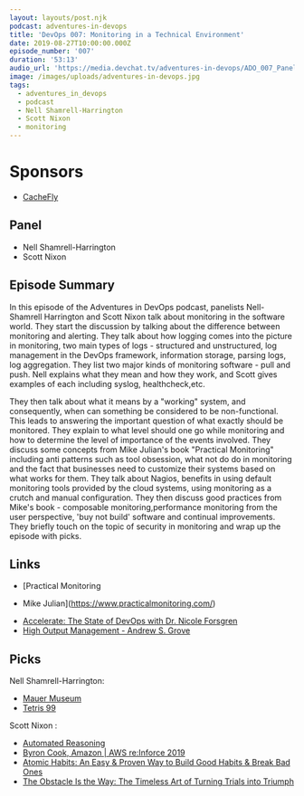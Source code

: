 ```yaml
---
layout: layouts/post.njk
podcast: adventures-in-devops
title: 'DevOps 007: Monitoring in a Technical Environment'
date: 2019-08-27T10:00:00.000Z
episode_number: '007'
duration: '53:13'
audio_url: 'https://media.devchat.tv/adventures-in-devops/ADO_007_Panel.mp3'
image: /images/uploads/adventures-in-devops.jpg
tags:
  - adventures_in_devops
  - podcast
  - Nell Shamrell-Harrington
  - Scott Nixon
  - monitoring
---
```

# Sponsors

* [CacheFly](https://www.cachefly.com/)

## Panel

* Nell Shamrell-Harrington
* Scott Nixon

## Episode Summary

In this episode of the Adventures in DevOps podcast, panelists Nell-Shamrell Harrington and Scott Nixon talk about monitoring in the software world. They start the discussion by talking about the difference between monitoring and alerting. They talk about how logging comes into the picture in monitoring, two main types of logs - structured and unstructured, log management in the DevOps framework, information storage, parsing logs, log aggregation. They list two major kinds of monitoring software - pull and push. Nell explains what they mean and how they work, and Scott gives examples of each including syslog, healthcheck,etc.

They then talk about what it means by a "working" system, and consequently, when can something be considered to be non-functional. This leads to answering the important question of what exactly should be monitored. They explain to what level should one go while monitoring and how to determine the level of importance of the events involved. They discuss some concepts from Mike Julian's book "Practical Monitoring" including anti patterns such as tool obsession, what not do do in monitoring and the fact that businesses need to customize their systems based on what works for them. They talk about Nagios, benefits in using default monitoring tools provided by the cloud systems, using monitoring as a crutch and manual configuration. They then discuss good practices from Mike's book - composable monitoring,performance monitoring from the user perspective, 'buy not build' software and continual improvements. They briefly touch on the topic of security in monitoring and wrap up the episode with picks.

## Links

* [Practical Monitoring - Mike Julian](https://www.practicalmonitoring.com/)
* [Accelerate: The State of DevOps with Dr. Nicole Forsgren](https://radiopublic.com/hanselminutes-fresh-talk-and-tec-WznErN/ep/s1!56168)
* [High Output Management - Andrew S. Grove](https://www.goodreads.com/book/show/324750.High_Output_Management)

## Picks

Nell Shamrell-Harrington:

* [Mauer Museum](https://www.mauermuseum.de/en/start/)
* [Tetris 99](https://www.nintendo.com/games/detail/tetris-99-switch/)

Scott Nixon:

* [Automated Reasoning](https://aws.amazon.com/blogs/security/tag/automated-reasoning/)
* [Byron Cook, Amazon | AWS re:Inforce 2019](https://www.youtube.com/watch?v=J9Da3VsLH44&feature=youtu.be&t=47)
* [Atomic Habits: An Easy & Proven Way to Build Good Habits & Break Bad Ones](https://www.amazon.com/Atomic-Habits-Proven-Build-Break/dp/B07RFSSYBH/ref=sr_1_1?crid=3LF0FAWO72Q1T&keywords=atomic+habits&qid=1564614043&s=audible&sprefix=atomic%2Caudible%2C263&sr=1-1&tag=donorsclicks-20)
* [The Obstacle Is the Way: The Timeless Art of Turning Trials into Triumph](https://www.amazon.com/Obstacle-Way-Timeless-Turning-Triumph/dp/B00K5JUNSU/ref=sr_1_1?crid=26LLHJHLQFTFX&keywords=the+obstacle+is+the+way&qid=1564614011&s=gateway&sprefix=the+obsta%2Caps%2C433&sr=8-1&tag=donorsclicks-20)
